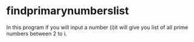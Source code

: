 # findprimarynumberslist
In this program if you will input a number (i)it will give you list of all prime numbers between 2 to i.
